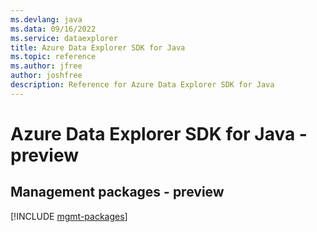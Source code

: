 ```yaml
---
ms.devlang: java
ms.data: 09/16/2022
ms.service: dataexplorer
title: Azure Data Explorer SDK for Java
ms.topic: reference
ms.author: jfree
author: joshfree
description: Reference for Azure Data Explorer SDK for Java
---
```

# Azure Data Explorer SDK for Java - preview

## Management packages - preview
[!INCLUDE [mgmt-packages](data-explorer-mgmt-index.md)]